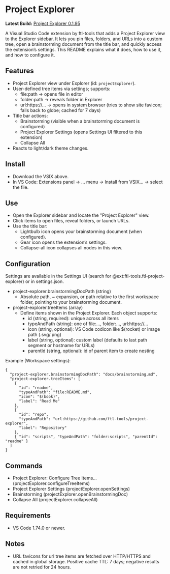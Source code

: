 # Project Explorer

**Latest Build:** [Project Explorer 0.1.95](./ftl-project-explorer-0.1.95.vsix)

A Visual Studio Code extension by ftl-tools that adds a Project Explorer view to the Explorer sidebar. It lets you pin files, folders, and URLs into a custom tree, open a brainstorming document from the title bar, and quickly access the extension’s settings. This README explains what it does, how to use it, and how to configure it.

## Features

- Project Explorer view under Explorer (id: `projectExplorer`).
- User-defined tree items via settings; supports:
  - file:path → opens file in editor
  - folder:path → reveals folder in Explorer
  - url:https://... → opens in system browser (tries to show site favicon; falls back to globe; cached for 7 days)
- Title bar actions:
  - Brainstorming (visible when a brainstorming document is configured)
  - Project Explorer Settings (opens Settings UI filtered to this extension)
  - Collapse All
- Reacts to light/dark theme changes.

## Install

- Download the VSIX above.
- In VS Code: Extensions panel → … menu → Install from VSIX… → select the file.

## Use

- Open the Explorer sidebar and locate the "Project Explorer" view.
- Click items to open files, reveal folders, or launch URLs.
- Use the title bar:
  - Lightbulb icon opens your brainstorming document (when configured).
  - Gear icon opens the extension’s settings.
  - Collapse-all icon collapses all nodes in this view.

## Configuration

Settings are available in the Settings UI (search for @ext:ftl-tools.ftl-project-explorer) or in settings.json.

- project-explorer.brainstormingDocPath (string)
  - Absolute path, ~ expansion, or path relative to the first workspace folder, pointing to your brainstorming document.
- project-explorer.treeItems (array)
  - Define items shown in the Project Explorer. Each object supports:
    - id (string, required): unique across all items
    - typeAndPath (string): one of file:..., folder:..., url:https://...
    - icon (string, optional): VS Code codicon like $(rocket) or image path (.svg/.png)
    - label (string, optional): custom label (defaults to last path segment or hostname for URLs)
    - parentId (string, optional): id of parent item to create nesting

Example (Workspace settings):

```jsonc
{
  "project-explorer.brainstormingDocPath": "docs/brainstorming.md",
  "project-explorer.treeItems": [
    {
      "id": "readme",
      "typeAndPath": "file:README.md",
      "icon": "$(book)",
      "label": "Read Me"
    },
    {
      "id": "repo",
      "typeAndPath": "url:https://github.com/ftl-tools/project-explorer",
      "label": "Repository"
    },
    { "id": "scripts", "typeAndPath": "folder:scripts", "parentId": "readme" }
  ]
}
```

## Commands

- Project Explorer: Configure Tree Items… (projectExplorer.configureTreeItems)
- Project Explorer Settings (projectExplorer.openSettings)
- Brainstorming (projectExplorer.openBrainstormingDoc)
- Collapse All (projectExplorer.collapseAll)

## Requirements

- VS Code 1.74.0 or newer.

## Notes

- URL favicons for url tree items are fetched over HTTP/HTTPS and cached in global storage. Positive cache TTL: 7 days; negative results are not retried for 24 hours.
